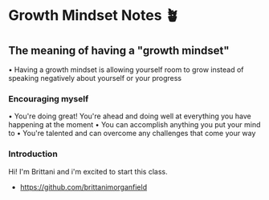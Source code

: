 # Growth Mindset Notes 🪴

## The meaning of having a "growth mindset"
• Having a growth mindset is allowing yourself room to grow instead of speaking negatively about yourself or your progress

### Encouraging myself
• You're doing great! You're ahead and doing well at everything you have happening at the moment
• You can accomplish anything you put your mind to
• You're talented and can overcome any challenges that come your way

### Introduction
Hi! I'm Brittani and i'm excited to start this class.

- https://github.com/brittanimorganfield
